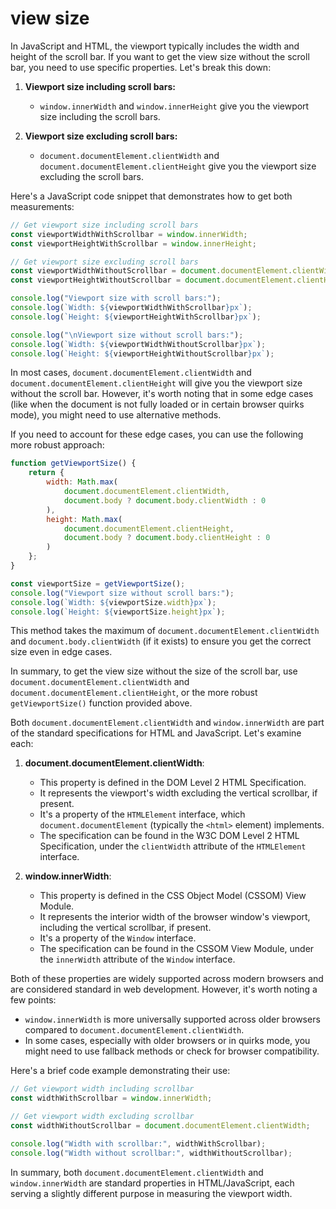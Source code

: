 # view size

In JavaScript and HTML, the viewport typically includes the width and height of the scroll bar. If you want to get the view size without the scroll bar, you need to use specific properties. Let's break this down:

1. **Viewport size including scroll bars:**
    - `window.innerWidth` and `window.innerHeight` give you the viewport size including the scroll bars.

2. **Viewport size excluding scroll bars:**
    - `document.documentElement.clientWidth` and `document.documentElement.clientHeight` give you the viewport size excluding the scroll bars.

Here's a JavaScript code snippet that demonstrates how to get both measurements:

```javascript
// Get viewport size including scroll bars
const viewportWidthWithScrollbar = window.innerWidth;
const viewportHeightWithScrollbar = window.innerHeight;

// Get viewport size excluding scroll bars
const viewportWidthWithoutScrollbar = document.documentElement.clientWidth;
const viewportHeightWithoutScrollbar = document.documentElement.clientHeight;

console.log("Viewport size with scroll bars:");
console.log(`Width: ${viewportWidthWithScrollbar}px`);
console.log(`Height: ${viewportHeightWithScrollbar}px`);

console.log("\nViewport size without scroll bars:");
console.log(`Width: ${viewportWidthWithoutScrollbar}px`);
console.log(`Height: ${viewportHeightWithoutScrollbar}px`);
```

In most cases, `document.documentElement.clientWidth` and `document.documentElement.clientHeight` will give you the viewport size without the scroll bar. However, it's worth noting that in some edge cases (like when the document is not fully loaded or in certain browser quirks mode), you might need to use alternative methods.

If you need to account for these edge cases, you can use the following more robust approach:

```javascript
function getViewportSize() {
    return {
        width: Math.max(
            document.documentElement.clientWidth,
            document.body ? document.body.clientWidth : 0
        ),
        height: Math.max(
            document.documentElement.clientHeight,
            document.body ? document.body.clientHeight : 0
        )
    };
}

const viewportSize = getViewportSize();
console.log("Viewport size without scroll bars:");
console.log(`Width: ${viewportSize.width}px`);
console.log(`Height: ${viewportSize.height}px`);
```

This method takes the maximum of `document.documentElement.clientWidth` and `document.body.clientWidth` (if it exists) to ensure you get the correct size even in edge cases.

In summary, to get the view size without the size of the scroll bar, use `document.documentElement.clientWidth` and `document.documentElement.clientHeight`, or the more robust `getViewportSize()` function provided above.

Both `document.documentElement.clientWidth` and `window.innerWidth` are part of the standard specifications for HTML and JavaScript. Let's examine each:

1. **document.documentElement.clientWidth**:
    - This property is defined in the DOM Level 2 HTML Specification.
    - It represents the viewport's width excluding the vertical scrollbar, if present.
    - It's a property of the `HTMLElement` interface, which `document.documentElement` (typically the `<html>` element) implements.
    - The specification can be found in the W3C DOM Level 2 HTML Specification, under the `clientWidth` attribute of the `HTMLElement` interface.

2. **window.innerWidth**:
    - This property is defined in the CSS Object Model (CSSOM) View Module.
    - It represents the interior width of the browser window's viewport, including the vertical scrollbar, if present.
    - It's a property of the `Window` interface.
    - The specification can be found in the CSSOM View Module, under the `innerWidth` attribute of the `Window` interface.

Both of these properties are widely supported across modern browsers and are considered standard in web development. However, it's worth noting a few points:

- `window.innerWidth` is more universally supported across older browsers compared to `document.documentElement.clientWidth`.
- In some cases, especially with older browsers or in quirks mode, you might need to use fallback methods or check for browser compatibility.

Here's a brief code example demonstrating their use:

```javascript
// Get viewport width including scrollbar
const widthWithScrollbar = window.innerWidth;

// Get viewport width excluding scrollbar
const widthWithoutScrollbar = document.documentElement.clientWidth;

console.log("Width with scrollbar:", widthWithScrollbar);
console.log("Width without scrollbar:", widthWithoutScrollbar);
```

In summary, both `document.documentElement.clientWidth` and `window.innerWidth` are standard properties in HTML/JavaScript, each serving a slightly different purpose in measuring the viewport width.